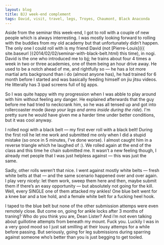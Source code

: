 ```yaml
---
layout: blog
title: BJJ week-end complement
tags: David, visit, travel, legs, Troyes, Chaumont, Black Anaconda
---
```

Aside from the seminar this week-end, I got to roll with a couple of new people which is always interresting. I was mostly looking forward to rolling with the buddies from my old academy but that unfortunately didn’t happen. The only one I could roll with is my friend David (not [Pierre-Louis]({{ site.baseurl }}2014/02/02/seminar-with-black-belt.html) this time), in nogi. David is the one who introduced me to bjj; he trains about four 4 times a week in two or three academies, one of them being an hour drive away. He used to be a notch ahead of me, and rightfully so — he has a lot more martial arts background than i do (almost anyone has), he had trained for 6 month before I started and was basically feeding himself on jiu jitsu videos. He litterally has 3 ipad screens full of bjj apps.

So I was quite happy with my progression when I was abble to play around with him without feeling any danger. He explained afterwards that the guy before me had tried to neckcrank him, so he was all tensed up and got into rollercoaster mode (*keep your legs and arms inside during the ride*). I'm pretty sure he would have given me a harder time under better conditions, but it was cool anyway.

I rolled nogi with a black belt — my first ever roll with a black belt! During the first roll he let me work and submitted me only when I did a stupid mistake (so once in 5 minutes, I've done worse). I almost caught him in a reverse triangle which he laughed of :). We rolled again at the end of the class and this time he chain submitted me. It wasn’t a new feeling though, I already met people that I was just helpless against — this was just the same.

Sadly, other rolls weren’t that nice. I went against mostly white belts — fresh white belts at that — and the same scenario happened over and over again. I play very nicely: let them work, sweep them here and then, maybe submit them if there’s an easy opportunity — but absolutely not going for the kill. Well, every SINGLE one of them attacked my ankles! One blue belt went for a knee bar and a toe hold, and a female white belt for a fucking heel hook.

I taped to the blue belt but none of the other submission attemps were even remotely close. But come on, going for ankle locks after 3 months of traning? Who do you think you are, Dean Lister? And i’m not even talking about guillotine attempts from beneath my mount. Fuck you. Luckily I was in a very good mood so I just sat smilling at their lousy attemps for a while before passing. But seriously, going for leg submissions during sparring against someone who’s better than you is just begging to get tooled.